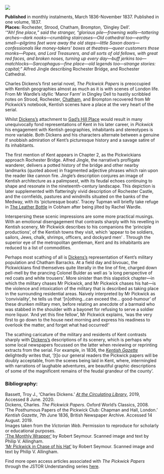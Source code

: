 <a href="https://www.kent-maps.online"><img src="https://www.kent-maps.online/juncture/ve-button.png"></a>
<param ve-config title="The Posthumous Papers of the Pickwick Club" author="Katie Holdway" layout="vtl" banner="https://raw.githubusercontent.com/kent-map/images/main/banners/19c.jpg">

<param ve-entity eid="Q1971996" aliases="Sissinghurst">
<param ve-entity eid="Q507517" aliases="Rochester">
<param ve-entity eid="Q1808441" aliases="Strood">
<param ve-entity eid="Q729006" aliases="Chatham">
<param ve-entity eid="Q4973747" aliases="Brompton">

**Published** in monthly instalments, March 1836-November 1837. Published in one volume, 1837.   
**Places:** Rochester, Strood, Chatham, Brompton, ‘Dingley Dell’.   
_‘“Ah! fine place,” said the stranger, “glorious pile—frowning walls—tottering arches—dark nooks—crumbling staircases—Old cathedral too—earthy smell—pilgrims feet wore away the old steps—little Saxon doors—confessionals like money-takers’ boxes at theatres—queer customers those monks—Popes, and Lord Treasurers, and all sorts of old fellows, with great red faces, and broken noses, turning up every day—buff jerkins too—matchlocks—Sarcophagus—fine place—old legends too—strange stories: capital;”_ 
Alfred Jingle describing Rochester Bridge, and Rochester Cathedral. 
<param ve-image url="https://stor.artstor.org/stor/b20551a2-aa18-453c-b464-69a72531d6ac" label="Rochester Bridge" attribution="1828 Adlard">

Charles Dickens’s first serial novel, _The Pickwick Papers_ is preoccupied with Kentish geographies almost as much as it is with scenes of London life. From Mr Wardle’s idyllic ‘Manor Farm’ in Dingley Dell to hastily scribbled notes on Strood, Rochester, [Chatham](/dickens/dickens-chatham), and Brompton recovered from Mr Pickwick’s notebook, Kentish scenes have a place at the very heart of the serial.
<param ve-image url="https://raw.githubusercontent.com/kent-map/images/main/dickens/Pickwick_Papers_wrapper.jpg" label="The Monthly Wrapper by Robert Seymour">

Whilst [Dickens’s](dickens-biography) attachment to [Gad’s Hill Place](/dickens/dickens-gads-hill) would result in many unequivocally fond representations of Kent in his later career, in _Pickwick_ his engagement with Kentish geographies, inhabitants and stereotypes is more variable. Both Dickens and his characters alternate between a genuine if snobbish admiration of Kent’s picturesque history and a savage satire of its inhabitants.
<param ve-image url="https://stor.artstor.org/stor/5c3cfffa-911e-44cf-ab35-28b94bf80418" label="Gad's Hill" attribution="Benjamin Mortley">

The first mention of Kent appears in Chapter 2, as the Pickwickians approach Rochester Bridge. Alfred Jingle, the narrative’s profligate wanderer, delivers a potted history of the bridge and other nearby landmarks (quoted above) in fragmented adjective phrases which rain upon the reader like cannon fire. Jingle’s description conjures an image of Kentish architecture as a palimpsest, with its feudal echoes continuing to shape and resonate in the nineteenth-century landscape. This depiction is later supplemented with flatteringly vivid description of Rochester Castle, and the cornfields, pastures and windmills situated on the banks of the Medway, with its ‘picturesque boats’.  Tracey Tupman will briefly take refuge in [The Leather Bottle](/dickens/pickwick-papers-leather-bottle) in Cobham after being jilted by Rachel Wardle.
<param ve-image url="https://stor.artstor.org/stor/5aae08bd-3755-49e9-b144-25809d990abe" label="Leather Bottle" attribution="Benjamin Mortley">

Interspersing these scenic impressions are some more practical musings. With an emotional disengagement that contrasts sharply with his revelling in Kentish scenery, Mr Pickwick describes to his companions the ‘principle productions’, of the Kentish towns they visit, which ‘appear to be soldiers, sailors, Jews, chalk, shrimps, officers, and dockyard men’ . Through the superior eye of the metropolitan gentleman, Kent and its inhabitants are reduced to a list of commodities.
<param ve-image url="https://raw.githubusercontent.com/kent-map/images/main/dickens/Pickwick_Papers_Victorian_web.jpg" label="Pickwick Papers" attribution="Scanned image and text by Philip V. Allingham">

Perhaps most scathing of all is [Dickens’s](/dickens/dickens-biography) representation of Kent’s military population and Chatham Barracks. At a field day and bivouac, the Pickwickians find themselves quite literally in the line of fire, charged down pell-mell by the prancing Colonel Bulder as well as ‘a long perspective of red coats and white trousers’.  More sinister than this slapstick chapter—in which the military chases Mr Pickwick, and Mr Pickwick chases his hat—is the violence and intoxication of the military that is described as taking place in the surrounding residential areas. Naively interpreted by Mr Pickwick as ‘conviviality’, he tells us that ‘[n]othing…can exceed the… good-humour’ of these drunken military men, before relating an anecdote of a barmaid who was stabbed in the shoulder with a bayonet for refusing to serve a soldier more liquor. ‘And yet this fine fellow’, Mr Pickwick explains, ‘was the very first to go down to the house next morning and express his readiness to overlook the matter, and forget what had occurred!’  
<param ve-image url="https://raw.githubusercontent.com/kent-map/images/main/19c/The_Medway_Chatham_England-LCCN2002711859.jpg" label="The Medway, Chatham. Photochrom Print Collection" attribution="Public domain, via Wikimedia Commons">

The scathing caricature of the military and residents of Kent contrasts sharply with [Dickens’s](/dickens/dickens-biography) descriptions of its scenery, which is perhaps why some local newspapers focussed on the latter when reviewing or reprinting extracts from the serial. For example, in 1836, the [_Kentish Gazette_](/18c/18c-kentish-gazette) delightedly writes that, ‘[t]o our general readers the Pickwick papers will be doubly acceptable, from the scenes being laid in Kent, where, intermingled with narrations of laughable adventures, are beautiful graphic descriptions of some of the magnificent remains of the feudal grandeur of the county’.
<param ve-image url="https://stor.artstor.org/stor/9892bd49-0ecf-4513-a85d-00fc939769da" label="Redcoats by the coast" attribution="By kind permission of Martin Crowther">

### Bibliography: 
Bassett, Troy J., ‘Charles Dickens.’ [_At the Circulating Library_](http://www.victorianresearch.org/atcl/index.php), 2019, Accessed 8 June. 2020.  
Dickens, Charles. _The Pickwick Papers_. Oxford World’s Classics, 2008.  
‘The Posthumous Papers of the Pickwick Club: Chapman and Hall, London.’ _Kentish Gazette_, 7th June 1836, British Newspaper Archive. Accessed 14 August. 2019.  
Images taken from the _Victorian Web_. Permission to reproduce for scholarly or educational purposes.   
[‘The Monthly Wrapper’](http://www.victorianweb.org/art/illustration/seymour/ppwrapper.html) by Robert Seymour. Scanned image and text by Philip V. Allingham.      
[‘Mr Pickwick in Chase of his Hat’](http://www.victorianweb.org/art/illustration/seymour/6.html) by Robert Seymour. Scanned image and text by Philip V. Allingham.   
<param ve-image url="https://upload.wikimedia.org/wikipedia/commons/4/4f/Mr_Pickwick_1889_Dickens_The_Pickwick_Papers_character_by_Kyd_%28Joseph_Clayton_Clarke%29.jpg" label="Mr Pickwick, 1889" attribution="Kyd (Joseph Clayton Clarke), Public domain, via Wikimedia Commons">


Find more open access articles associated with _The Pickwick Papers_ through the JSTOR Understanding series [here](https://www.jstor.org/understand/work/pickwick-papers).

